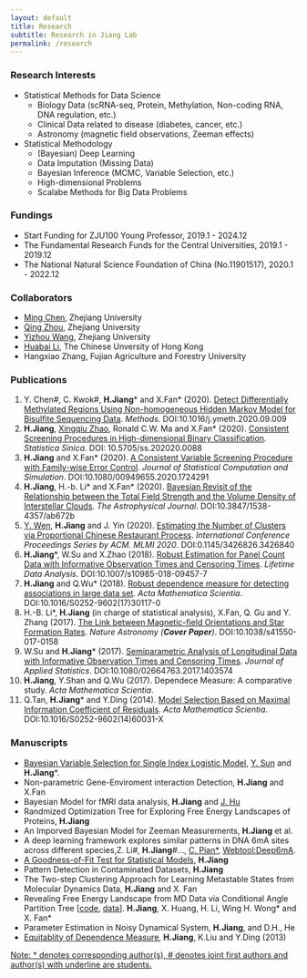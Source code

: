 ```yaml
---
layout: default
title: Research
subtitle: Research in Jiang Lab
permalink: /research
---
```


### Research Interests 
- Statistical Methods for Data Science
    - Biology Data (scRNA-seq, Protein, Methylation, Non-coding RNA, DNA regulation, etc.)
    - Clinical Data related to disease (diabetes, cancer, etc.)
    - Astronomy (magnetic field observations, Zeeman effects)
- Statistical Methodology
    - (Bayesian) Deep Learning 
    - Data Imputation (Missing Data)
    - Bayesian Inference (MCMC, Variable Selection, etc.)
    - High-dimensional Problems
    - Scalabe Methods for Big Data Problems
 
### Fundings
- Start Funding for ZJU100 Young Professor, 2019.1 - 2024.12
- The Fundamental Research Funds for the Central Universities, 2019.1 - 2019.12
- The National Natural Science Foundation of China (No.11901517), 2020.1 - 2022.12

### Collaborators 
- [Ming Chen](https://person.zju.edu.cn/mchen/569642.html), Zhejiang University
- [Qing Zhou](https://person.zju.edu.cn/0017015/802017.html), Zhejiang University
- [Yizhou Wang](https://person.zju.edu.cn/wangyz), Zhejiang University
- [Huabai Li](http://www.phy.cuhk.edu.hk/new/people/teaching/hbli.html), The Chinese Unversity of Hong Kong
- Hangxiao Zhang, Fujian Agriculture and Forestry University

### Publications  
1. Y. Chen\#, C. Kwok\#, **H.Jiang**\* and X.Fan\* (2020). [Detect Differentially Methylated Regions Using Non-homogeneous Hidden Markov Model for Bisulfite Sequencing Data](https://doi.org/10.1016/j.ymeth.2020.09.009). *Methods*. DOI:10.1016/j.ymeth.2020.09.009
1. **H.Jiang**, [Xingqiu Zhao](https://www.polyu.edu.hk/ama/staff/zhaoxq/index.html), Ronald C.W. Ma and X.Fan\* (2020). [Consistent Screening Procedures in High-dimensional Binary Classification](https://doi.org/10.5705/ss.202020.0088). *Statistica Sinica*. DOI: 10.5705/ss.202020.0088
1. **H.Jiang** and X.Fan\* (2020). [A Consistent Variable Screening Procedure with Family-wise Error Control](https://doi.org/10.1080/00949655.2020.1724291). *Journal of Statistical Computation and Simulation*. DOI:10.1080/00949655.2020.1724291
1. **H.Jiang**, H.-b. Li\* and X.Fan\* (2020). [Bayesian Revisit of the Relationship between the Total Field Strength and the Volume Density of Interstellar Clouds](https://doi.org/10.3847/1538-4357/ab672b). *The Astrophysical Journal*. DOI:10.3847/1538-4357/ab672b
1. <u>Y. Wen</u>, **H.Jiang** and J. Yin (2020). [Estimating the Number of Clusters via Proportional Chinese Restaurant Process](https://doi.org/10.1145/3426826.3426840). *International Conference Proceedings Series by ACM. MLMI 2020*. DOI:0.1145/3426826.3426840
1. **H.Jiang**\*, W.Su and X.Zhao (2018). [Robust Estimation for Panel Count Data with Informative Observation Times and Censoring Times](https://doi.org/10.1007/s10985-018-09457-7). *Lifetime Data Analysis*. DOI:10.1007/s10985-018-09457-7
1. **H.Jiang** and Q.Wu\* (2018). [Robust dependence measure for detecting associations in large data set](https://doi.org/10.1016/S0252-9602(17)30117-0). *Acta Mathematica Scientia*. DOI:10.1016/S0252-9602(17)30117-0
1. H.-B. Li\*, **H.Jiang** (in charge of statistical analysis), X.Fan, Q. Gu and Y. Zhang (2017). [The Link between Magnetic-field Orientations and Star Formation Rates](https://doi.org/10.1038/s41550-017-0158). *Nature Astronomy (**Cover Paper**)*. DOI:10.1038/s41550-017-0158
1. W.Su and **H.Jiang**\* (2017). [Semiparametric Analysis of Longitudinal Data with Informative Observation Times and Censoring Times](https://doi.org/10.1080/02664763.2017.1403574). *Journal of Applied Statistics*. DOI:10.1080/02664763.2017.1403574
1. **H.Jiang**, Y.Shan and Q.Wu (2017). Dependece Measure: A comparative study. *Acta Mathematica Scientia*.
1. Q.Tan, **H.Jiang**\* and Y.Ding (2014). [Model Selection Based on Maximal Information Coefficient of Residuals](https://doi.org/10.1016/S0252-9602(14)60031-X). *Acta Mathematica Scientia*. DOI:10.1016/S0252-9602(14)60031-X

### Manuscripts 
- [Bayesian Variable Selection for Single Index Logistic Model](https://arxiv.org/pdf/2012.06199.pdf), <u>Y. Sun</u> and **H.Jiang**\*.
- Non-parametric Gene-Enviroment interaction Detection, **H.Jiang** and X.Fan
- Bayesian Model for fMRI data analysis, **H.Jiang** and [J. Hu](http://math-faculty.xmu.edu.cn/display.aspx?tid=131&AspxAutoDetectCookieSupport=1)
- Randmized Optimization Tree for Exploring Free Energy Landscapes of Proteins, **H.Jiang**
- An Imporved Bayesian Model for Zeeman Measurements, **H.Jiang** et al.
- A deep learning framework explores similar patterns in DNA 6mA sites across different species,Z. Li\#, **H.Jiang**\#..., [C. Pian\*](http://www.pianlab.cn/), [Webtool:Deep6mA](http://www.pianlab.cn/deep6ma/).
- [A Goodness-of-Fit Test for Statistical Models](https://arxiv.org/pdf/2006.08864.pdf), **H.Jiang**
- Pattern Detection in Contaminated Datasets, **H.Jiang**
- The Two-step Clustering Approach for Learning Metastable States from Molecular Dynamics Data, **H.Jiang** and X. Fan
- Revealing Free Energy Landscape from MD Data via Conditional Angle Partition Tree [[code](/resources/capt.zip), [data](/resources/ala-traj.zip)]. **H.Jiang**, X. Huang, H. Li, Wing H. Wong\* and X. Fan\* 
- Parameter Estimation in Noisy Dynamical System, **H.Jiang**, and  D.H., He
- [Equitablity of Dependence Measure](https://arxiv.org/pdf/1501.02102.pdf), **H.Jiang**, K.Liu and Y.Ding (2013)

[Note: \* denotes corresponding author(s), \# denotes joint first authors and author(s) with underline are students.](/resources)
